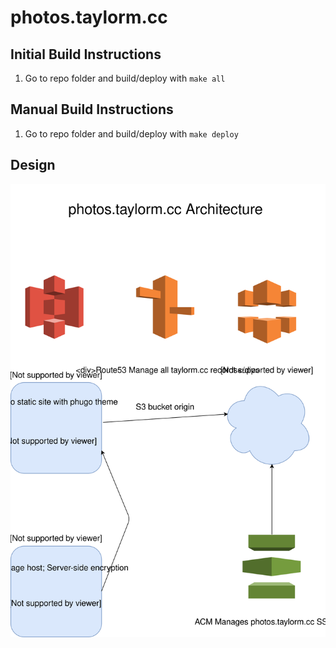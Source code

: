 # photos.taylorm.cc

## Initial Build Instructions

1) Go to repo folder and build/deploy with `make all`

## Manual Build Instructions

1) Go to repo folder and build/deploy with `make deploy`

## Design

![Site Architecture](docs/photos-taylorm-cc.svg)
